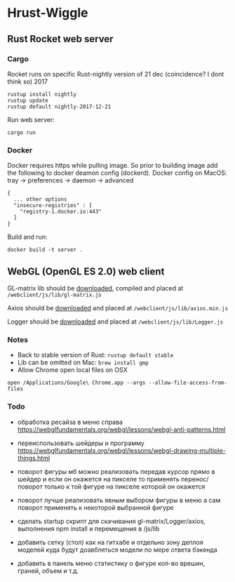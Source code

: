 # Hrust-Wiggle

## Rust Rocket web server

### Cargo
Rocket runs on specific Rust-nightly version of 21 dec (coincidence? I dont think so) 2017
```
rustup install nightly
rustup update
rustup default nightly-2017-12-21
```
Run web server:
```
cargo run
```

### Docker
Docker requires https while pulling image.
So prior to building image add the following to docker deamon config (dockerd).
Docker config on MacOS: tray -> preferences -> daemon -> advanced

```
{
  ... other options
  "insecure-registries" : [
    "registry-1.docker.io:443"
  ]
}
```

Build and run:
```
docker build -t server .
```


## WebGL (OpenGL ES 2.0) web client

GL-matrix lib should be [downloaded](http://glmatrix.net/), compiled and placed at `/webclient/js/lib/gl-matrix.js`

Axios should be [downloaded](https://github.com/axios/axios) and placed at `/webclient/js/lib/axios.min.js`

Logger should be [downloaded](http://www.songho.ca/misc/logger/files/Logger.js) and placed at `/webclient/js/lib/Logger.js`


### Notes
- Back to stable version of Rust: `rustup default stable`
- Lib can be omitted on Mac: `brew install gmp`
- Allow Chrome open local files on OSX
```
open /Applications/Google\ Chrome.app --args --allow-file-access-from-files
```

### Todo
- обработка ресайза в меню справа
https://webglfundamentals.org/webgl/lessons/webgl-anti-patterns.html

- переиспользовать шейдеры и программу
https://webglfundamentals.org/webgl/lessons/webgl-drawing-multiple-things.html

- поворот фигуры мб можно реализовать передав курсор прямо в шейдер и если он окажется на пикселе то применять перенос/поворот только к той фигуре на пикселе которой он окажется

- поворот лучше реализовать явным выбором фигуры в меню а сам поворот применять к некоторой выбранной фигуре

- сделать startup скрипт для скачивания gl-matrix/Logger/axios, выполнения npm install и перемещения в /js/lib

- добавить сетку (стол) как на гитхабе и отдельно зону деплоя моделей куда будут доавбляться модели по мере ответа бэкенда

- добавить в панель меню статистику о фигуре кол-во врешин, граней, объем и т.д.
